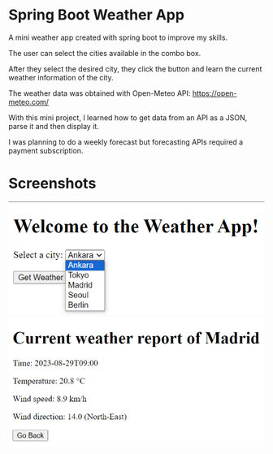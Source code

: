 # Spring Boot Weather App
A mini weather app created with spring boot to improve my skills.  
  
The user can select the cities available in the combo box.  
  
After they select the desired city, they click the button and learn the current weather information of the city.  
  
The weather data was obtained with Open-Meteo API: https://open-meteo.com/
  
With this mini project, I learned how to get data from an API as a JSON, parse it and then display it.  
  
I was planning to do a weekly forecast but forecasting APIs required a payment subscription.

# Screenshots
![Main Menu](https://github.com/Eren4/spring-weather-app/blob/master/screenshots/ss1.png)
![Weather Info](https://github.com/Eren4/spring-weather-app/blob/master/screenshots/ss2.png)
